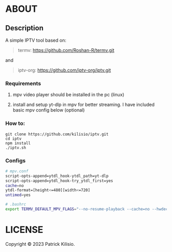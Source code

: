 # ABOUT

<!-- ## Homepage -->


## Description
A simple IPTV tool based on:

>termv: https://github.com/Roshan-R/termv.git

and

>iptv-org: https://github.com/iptv-org/iptv.git

### Requirements

1. mpv video player should be installed in the pc (linux)

2. install and setup yt-dlp in mpv for better streaming. I have included basic mpv config below (optional)

### How to:
    git clone https://github.com/kilisio/iptv.git
    cd iptv
    npm install
    ./iptv.sh

### Configs

```bash
# mpv.conf
script-opts-append=ytdl_hook-ytdl_path=yt-dlp
script-opts-append=ytdl_hook-try_ytdl_first=yes
cache=no
ytdl-format=[height<=480][width<=720]
untimed=yes

# .bashrc
export TERMV_DEFAULT_MPV_FLAGS="--no-resume-playback --cache=no --hwdec=no --ytdl-format=[height<=480][width<=720]"

```


# LICENSE
Copyright © 2023 Patrick Kilisio.

